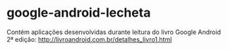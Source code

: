 google-android-lecheta
======================

Contém aplicações desenvolvidas durante leitura do livro Google Android 2ª edição: http://livroandroid.com.br/detalhes_livro1.html
